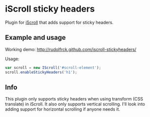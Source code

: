 iScroll sticky headers
======================

Plugin for [iScroll](http://cubiq.org/iscroll-5) that adds support for sticky headers.


## Example and usage
Working demo: http://rudolfrck.github.com/iscroll-stickyheaders/

Usage:

``` js
var scroll = new IScroll('#scroll-element');
scroll.enableStickyHeaders('h1');
```

## Info
This plugin only supports sticky headers when using transform (CSS translate) in iScroll.
It also only supports vertical scrolling. I'll look into adding support for horizontal scrolling if anyone needs it.

